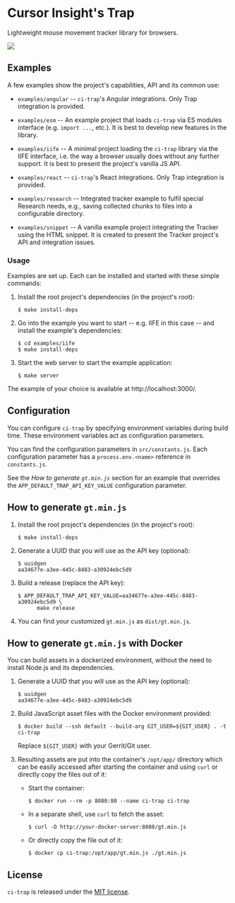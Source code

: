 # Cursor Insight's Trap

Lightweight mouse movement tracker library for browsers.

![](https://github.com/cursorinsight/ci-trap-web/actions/workflows/test.yaml/badge.svg?branch=main)

## Examples

A few examples show the project's capabilities, API and its common use:

*   `examples/angular` -- `ci-trap`'s Angular integrations. Only Trap
    integration is provided.

*   `examples/esm` -- An example project that loads `ci-trap` via ES modules
    interface (e.g. `import ...`, etc.). It is best to develop new features in
    the library.

*   `examples/iife` -- A minimal project loading the `ci-trap` library via the
    IIFE interface, i.e. the way a browser usually does without any further
    support. It is best to present the project's vanilla JS API.

*   `examples/react` -- `ci-trap`'s React integrations. Only Trap integration
    is provided.

*   `examples/research` -- Integrated tracker example to fulfil special
    Research needs, e.g., saving collected chunks to files into a configurable
    directory.

*   `examples/snippet` -- A vanilla example project integrating the Tracker
    using the HTML snippet. It is created to present the Tracker project's API
    and integration issues.

### Usage

Examples are set up. Each can be installed and started with these simple
commands:

1.  Install the root project's dependencies (in the project's root):

    ```
    $ make install-deps
    ```

2.  Go into the example you want to start -- e.g. IIFE in this case -- and
    install the example's dependencies:

    ```
    $ cd examples/iife
    $ make install-deps
    ```

3.  Start the web server to start the example application:

    ```
    $ make server
    ```

The example of your choice is available at http://localhost:3000/.

## Configuration

You can configure `ci-trap` by specifying environment variables during build
time. These environment variables act as configuration parameters.

You can find the configuration parameters in `src/constants.js`. Each
configuration parameter has a `process.env.<name>` reference in `constants.js`.

See the *How to generate `gt.min.js`* section for an example that overrides the
`APP_DEFAULT_TRAP_API_KEY_VALUE` configuration parameter.

## How to generate `gt.min.js`

1.  Install the root project's dependencies (in the project's root):

    ```
    $ make install-deps
    ```

2.  Generate a UUID that you will use as the API key (optional):

    ```
    $ uuidgen
    aa34677e-a3ee-445c-8483-a30924ebc5d9
    ```

3.  Build a release (replace the API key):

    ```
    $ APP_DEFAULT_TRAP_API_KEY_VALUE=aa34677e-a3ee-445c-8483-a30924ebc5d9 \
          make release
    ```

4.  You can find your customized `gt.min.js` as `dist/gt.min.js`.

## How to generate `gt.min.js` with Docker

You can build assets in a dockerized environment, without the need to install
Node.js and its dependencies.

1.  Generate a UUID that you will use as the API key (optional):

    ```
    $ uuidgen
    aa34677e-a3ee-445c-8483-a30924ebc5d9
    ```

2.  Build JavaScript asset files with the Docker environment provided:

    ```
    $ docker build --ssh default --build-arg GIT_USER=${GIT_USER} . -t ci-trap
    ```

    Replace `${GIT_USER}` with your Gerrit/Git user.

3.  Resulting assets are put into the container's `/opt/app/` directory which
    can be easily accessed after starting the container and using `curl` or
    directly copy the files out of it:

    -   Start the container:

        ```
        $ docker run --rm -p 8080:80 --name ci-trap ci-trap
        ```

    -   In a separate shell, use `curl` to fetch the asset:

        ```
        $ curl -O http://your-docker-server:8080/gt.min.js
        ```

    -   Or directly copy the file out of it:

        ```
        $ docker cp ci-trap:/opt/app/gt.min.js ./gt.min.js
        ```

## License

`ci-trap` is released under the [MIT license].

[MIT license]: https://github.com/cursorinsight/ci-trap/blob/master/LICENSE
